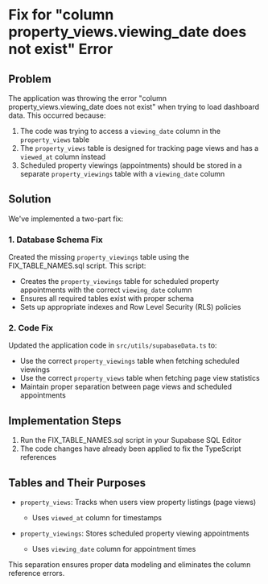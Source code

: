 # Fix for "column property_views.viewing_date does not exist" Error

## Problem
The application was throwing the error "column property_views.viewing_date does not exist" when trying to load dashboard data. This occurred because:

1. The code was trying to access a `viewing_date` column in the `property_views` table
2. The `property_views` table is designed for tracking page views and has a `viewed_at` column instead
3. Scheduled property viewings (appointments) should be stored in a separate `property_viewings` table with a `viewing_date` column

## Solution
We've implemented a two-part fix:

### 1. Database Schema Fix
Created the missing `property_viewings` table using the FIX_TABLE_NAMES.sql script. This script:

- Creates the `property_viewings` table for scheduled property appointments with the correct `viewing_date` column
- Ensures all required tables exist with proper schema
- Sets up appropriate indexes and Row Level Security (RLS) policies

### 2. Code Fix
Updated the application code in `src/utils/supabaseData.ts` to:

- Use the correct `property_viewings` table when fetching scheduled viewings
- Use the correct `property_views` table when fetching page view statistics
- Maintain proper separation between page views and scheduled appointments

## Implementation Steps

1. Run the FIX_TABLE_NAMES.sql script in your Supabase SQL Editor
2. The code changes have already been applied to fix the TypeScript references

## Tables and Their Purposes

- `property_views`: Tracks when users view property listings (page views)
  - Uses `viewed_at` column for timestamps
  
- `property_viewings`: Stores scheduled property viewing appointments
  - Uses `viewing_date` column for appointment times

This separation ensures proper data modeling and eliminates the column reference errors.